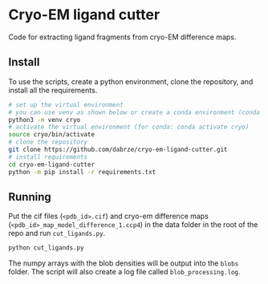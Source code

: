 # Cryo-EM ligand cutter
Code for extracting ligand fragments from cryo-EM difference maps.

## Install

To use the scripts, create a python environment, clone the repository, and install all the requirements.

```bash
# set up the virtual environment
# you can use venv as shown below or create a conda environment (conda create -n cryo python)
python3 -m venv cryo
# activate the virtual environment (for conda: conda activate cryo)
source cryo/bin/activate
# clone the repository
git clone https://github.com/dabrze/cryo-em-ligand-cutter.git
# install requirements
cd cryo-em-ligand-cutter
python -m pip install -r requirements.txt
```

## Running

Put the cif files (`<pdb_id>.cif`) and cryo-em difference maps (`<pdb_id>_map_model_difference_1.ccp4`) in the data folder in the root of the repo and run `cut_ligands.py`. 

```bash
python cut_ligands.py
```

The numpy arrays with the blob densities will be output into the `blobs` folder. The script will also create a log file called `blob_processing.log`.
